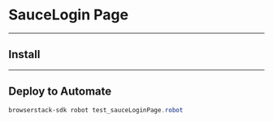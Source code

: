 # SauceLogin Page

---

## Install

---

## Deploy to Automate
````powershell
browserstack-sdk robot test_sauceLoginPage.robot
````
